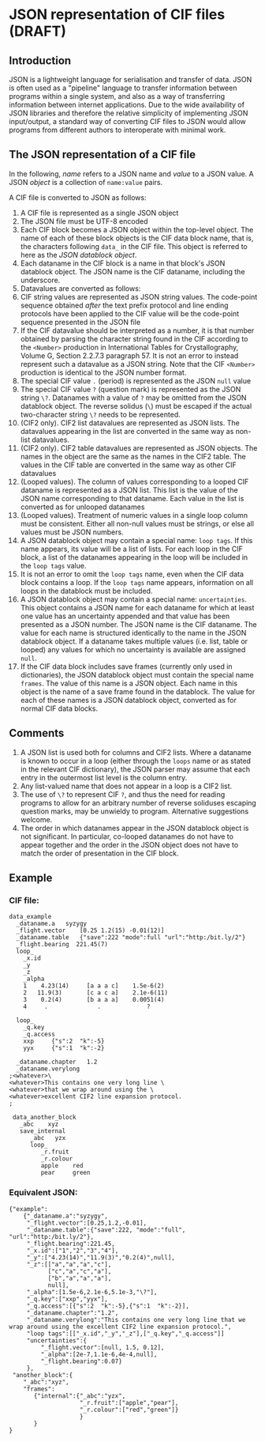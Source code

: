 # JSON representation of CIF files (DRAFT)

## Introduction

JSON is a lightweight language for serialisation and transfer of data.  JSON is
often used as a "pipeline" language to transfer information between programs within
a single system, and also as a way of transferring information between 
internet applications.  Due to the wide availability of JSON libraries and
therefore the relative simplicity of implementing JSON input/output, a
standard way of converting CIF files to JSON would allow programs from different
authors to interoperate with minimal work.

## The JSON representation of a CIF file

In the following, *name* refers to a JSON name and *value* to a JSON value. A
JSON *object* is a collection of `name:value` pairs.

A CIF file is converted to JSON as follows:

1. A CIF file is represented as a single JSON object
1. The JSON file must be UTF-8 encoded
1. Each CIF block becomes a JSON object within the top-level object. The name of each 
of these block objects is the CIF data block name, that is, the characters following
`data_` in the CIF file. This object is referred to here as the *JSON datablock object*.
1. Each dataname in the CIF block is a name in that block's JSON datablock object. The JSON name
is the CIF dataname, including the underscore.
1. Datavalues are converted as follows:
  1. CIF string values are represented as JSON string values. The
code-point sequence obtained *after* the text prefix protocol and line ending
protocols have been applied to the CIF value will be the
code-point sequence presented in the JSON file
  1. If the CIF datavalue should be interpreted as a number, it is
  that number obtained by parsing the character string found in the
  CIF according to the `<Number>` production in International Tables
  for Crystallography, Volume G, Section 2.2.7.3 paragraph 57. It is
  not an error to instead represent such a datavalue as a JSON string. Note that
  the CIF `<Number>` production is identical to the JSON number format.
  1. The special CIF value `.` (period) is represented as the JSON `null` value
  1. The special CIF value `?` (question mark) is represented as the JSON string `\?`. Datanames
  with a value of `?` may be omitted from the JSON datablock object. The reverse solidus
  (`\`) must be escaped if the actual two-character string `\?` needs to be represented.
  1. (CIF2 only).  CIF2 list datavalues are represented as JSON lists. The datavalues appearing
  in the list are converted in the same way as non-list datavalues.
  1. (CIF2 only).  CIF2 table datavalues are represented as JSON objects. The names in the object
  are the same as the names in the CIF2 table. The values in the CIF table are converted in the same
  way as other CIF datavalues
  1. (Looped values). The column of values corresponding to a looped
  CIF dataname is represented as a JSON list. This list is the value of
  the JSON name corresponding to that dataname. Each value in the list
  is converted as for unlooped datanames
  1. (Looped values). Treatment of numeric values in a single loop column must
  be consistent. Either all non-null values must be strings, or else all values must
  be JSON numbers.
1. A JSON datablock object may contain a special name: `loop tags`.  If this name
appears, its value will be a list of lists.  For each loop in the CIF block,
a list of the datanames appearing in the loop will be included in the `loop tags` value.
1. It is not an error to omit the `loop tags` name, even when the CIF data block contains
a loop. If the `loop tags` name appears, information on all loops in the datablock must be
included.
1. A JSON datablock object may contain a special name:
`uncertainties`.  This object contains a JSON name for each dataname
for which at least one value has an uncertainty appended and that
value has been presented as a JSON number. The JSON
name is the CIF dataname.  The value for each name is structured
identically to the name in the JSON datablock object.  If a dataname
takes multiple values (i.e. list, table or looped) any values for
which no uncertainty is available are assigned `null`.
1. If the CIF data block includes save frames (currently only used in dictionaries), 
the JSON datablock object must contain the special name `frames`. The value of this name
is a JSON object. Each name in this object is the name of a save frame
found in the datablock. The value for each of these names is a JSON datablock object, converted
as for normal CIF data blocks.
  
## Comments

1. A JSON list is used both for columns and CIF2 lists.  Where a
dataname is known to occur in a loop (either through the `loops` name
or as stated in the relevant CIF dictionary), the JSON parser may assume
that each entry in the outermost list level is the column entry.
1. Any list-valued name that does not appear in a loop is a CIF2 list.
1. The use of `\?` to represent CIF `?`, and thus the need for reading
programs to allow for an arbitrary number of reverse soliduses escaping
question marks, may be unwieldy to program.  Alternative suggestions welcome.
1. The order in which datanames appear in the JSON datablock object is not significant. In particular,
co-looped datanames do not have to appear together and the order in the JSON object
does not have to match the order of presentation in the CIF block.

## Example

### CIF file:


    data_example
      _dataname.a   syzygy
      _flight.vector    [0.25 1.2(15) -0.01(12)]
      _dataname.table   {"save":222 "mode":full "url":"http:/bit.ly/2"}
      _flight.bearing  221.45(7)
      loop_
        _x.id
        _y
        _z
        _alpha
        1    4.23(14)     [a a a c]    1.5e-6(2)
        2   11.9(3)       [c a c a]    2.1e-6(11)
        3    0.2(4)       [b a a a]    0.0051(4)
        4     .              .             ?
        
      loop_
        _q.key
        _q.access
        xxp     {"s":2  "k":-5}
        yyx     {"s":1  "k":-2}
        
      _dataname.chapter   1.2
      _dataname.verylong
    ;<whatever>\
    <whatever>This contains one very long line \
    <whatever>that we wrap around using the \
    <whatever>excellent CIF2 line expansion protocol.
    ;
 
     data_another_block
       _abc    xyz
       save_internal
          _abc   yzx
          loop_
             _r.fruit
             _r.colour
             apple    red
             pear     green

### Equivalent JSON:

    {"example":
        {"_dataname.a":"syzygy",
         "_flight.vector":[0.25,1.2,-0.01],
         "_dataname.table":{"save":222, "mode":"full", "url":"http:/bit.ly/2"},
         "_flight.bearing":221.45,
         "_x.id":["1","2","3","4"],
         "_y":["4.23(14)","11.9(3)","0.2(4)",null],
         "_z":[["a","a","a","c"],
               ["c","a","c","a"],
               ["b","a","a","a"],
               null],
         "_alpha":[1.5e-6,2.1e-6,5.1e-3,"\?"],
         "_q.key":["xxp","yyx"],
         "_q.access":[{"s":2  "k":-5},{"s":1  "k":-2}],
         "_dataname.chapter":"1.2",
         "_dataname.verylong":"This contains one very long line that we wrap around using the excellent CIF2 line expansion protocol.",
         "loop tags":[["_x.id","_y","_z"],["_q.key","_q.access"]]
         "uncertainties":{
             "_flight.vector":[null, 1.5, 0.12],
             "_alpha":[2e-7,1.1e-6,4e-4,null],
             "_flight.bearing":0.07}
         },
     "another_block":{
        "_abc":"xyz",
        "frames":
           {"internal":{"_abc":"yzx",
                        "_r.fruit":["apple","pear"],
                        "_r.colour":["red","green"]}
                        }
           }
    }
